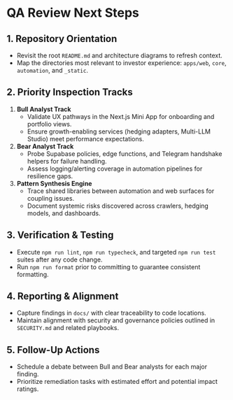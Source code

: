 # QA Review Next Steps

## 1. Repository Orientation

- Revisit the root `README.md` and architecture diagrams to refresh context.
- Map the directories most relevant to investor experience: `apps/web`, `core`,
  `automation`, and `_static`.

## 2. Priority Inspection Tracks

1. **Bull Analyst Track**
   - Validate UX pathways in the Next.js Mini App for onboarding and portfolio
     views.
   - Ensure growth-enabling services (hedging adapters, Multi-LLM Studio) meet
     performance expectations.
2. **Bear Analyst Track**
   - Probe Supabase policies, edge functions, and Telegram handshake helpers for
     failure handling.
   - Assess logging/alerting coverage in automation pipelines for resilience
     gaps.
3. **Pattern Synthesis Engine**
   - Trace shared libraries between automation and web surfaces for coupling
     issues.
   - Document systemic risks discovered across crawlers, hedging models, and
     dashboards.

## 3. Verification & Testing

- Execute `npm run lint`, `npm run typecheck`, and targeted `npm run test`
  suites after any code change.
- Run `npm run format` prior to committing to guarantee consistent formatting.

## 4. Reporting & Alignment

- Capture findings in `docs/` with clear traceability to code locations.
- Maintain alignment with security and governance policies outlined in
  `SECURITY.md` and related playbooks.

## 5. Follow-Up Actions

- Schedule a debate between Bull and Bear analysts for each major finding.
- Prioritize remediation tasks with estimated effort and potential impact
  ratings.
